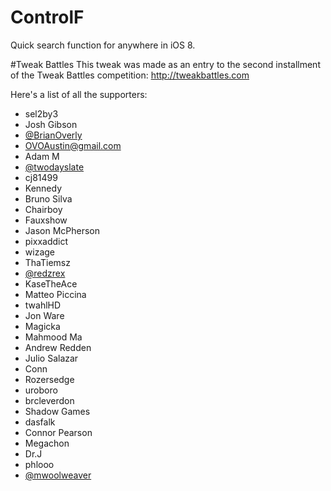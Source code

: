 # ControlF
Quick search function for anywhere in iOS 8.

#Tweak Battles
This tweak was made as an entry to the second installment of the Tweak Battles competition: http://tweakbattles.com

Here's a list of all the supporters:
* sel2by3  
* Josh Gibson  
* [@BrianOverly](https://twitter.com/BrianOverly)
* OVOAustin@gmail.com
* Adam M
* [@twodayslate](https://twitter.com/twodayslate)
* cj81499
* Kennedy
* Bruno Silva
* Chairboy
* Fauxshow
* Jason McPherson
* pixxaddict
* wizage
* ThaTiemsz
* [@redzrex](https://twitter.com/redzrez)
* KaseTheAce
* Matteo Piccina
* twahlHD
* Jon Ware
* Magicka
* Mahmood Ma
* Andrew Redden
* Julio Salazar
* Conn
* Rozersedge
* uroboro
* brcleverdon
* Shadow Games
* dasfalk
* Connor Pearson
* Megachon
* Dr.J
* phlooo
* [@mwoolweaver](https://twitter.com/mwoolweaver)
